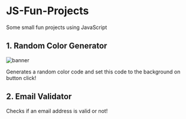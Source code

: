 # JS-Fun-Projects
Some small fun projects using JavaScript

##  1. Random Color Generator
![banner](https://ibb.co/JzHd5VX)

Generates a random color code and set this code to the background on button click! 

##  2. Email Validator
Checks if an email address is valid or not! 
